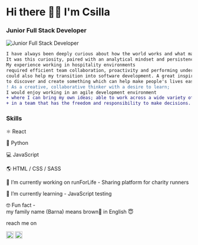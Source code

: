 # Hi there 🙋‍♀️ I'm Csilla
### Junior Full Stack Developer
![Junior Full Stack Developer](https://images.unsplash.com/photo-1590595906931-81f04f0ccebb?ixid=MXwxMjA3fDB8MHxwaG90by1wYWdlfHx8fGVufDB8fHw%3D&ixlib=rb-1.2.1&auto=format&fit=crop&w=1000&h=200&q=100)
 
```diff
I have always been deeply curious about how the world works and what makes things tick!
It was this curiosity, paired with an analytical mindset and persistence which led me to pivot my career to programming.
My experience working in hospitality environments
required efficient team collaboration, proactivity and performing under pressure, 
could also help my transition into software development. A great inspiration for me
to discover and create something which can help make people's lives easier.
! As a creative, collaborative thinker with a desire to learn;
I would enjoy working in an agile development environment
+ where I can bring my own ideas; able to work across a wide variety of tasks to further develop my knowledge
+ in a team that has the freedom and responsibility to make decisions.
```

### Skills
 ⚛️ React
 
 🐍 Python
 
 💻 JavaScript
 
 🌎  HTML / CSS / SASS 
 
 🔭 I’m currently working on runForLife - Sharing platform for charity runners 
 
 🌱 I’m currently learning - JavaScript testing 
 
 🤓 Fun fact -  
    my family name (Barna) means brown🤎 in English 😇 

reach me on 

[<img src='https://cdn.jsdelivr.net/npm/simple-icons@3.0.1/icons/linkedin.svg' alt='linkedin' height='20'>](https://www.linkedin.com/in/https://www.linkedin.com/in/csilla-barna//)  [<img src='https://cdn.jsdelivr.net/npm/simple-icons@3.0.1/icons/icloud.svg' alt='website' height='20'>](https://csillabarna.github.io/)  

